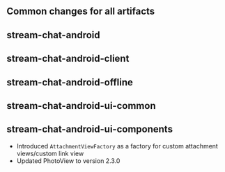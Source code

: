 ## Common changes for all artifacts

## stream-chat-android

## stream-chat-android-client

## stream-chat-android-offline

## stream-chat-android-ui-common

## stream-chat-android-ui-components
- Introduced `AttachmentViewFactory` as a factory for custom attachment views/custom link view
- Updated PhotoView to version 2.3.0
